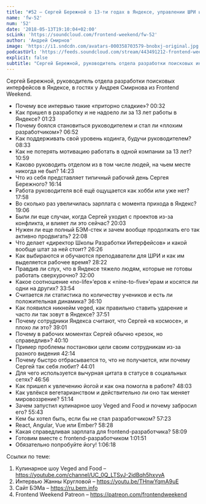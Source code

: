 ```yaml
---
title: "#52 – Сергей Бережной о 13-ти годах в Яндексе, управлении ШРИ и проблемах из-за витания в облаках"
name: 'fw-52'
num: '52'
date: '2018-05-13T19:10:04+02:00'
scLink: 'https://soundcloud.com/frontend-weekend/fw-52'
author: 'Андрей Смирнов'
image: 'https://i1.sndcdn.com/avatars-000358703579-bnobxj-original.jpg'
podcastUrl: 'https://feeds.soundcloud.com/stream/443491212-frontend-weekend-fw-52.m4a'
explicit: false
subtitle: "Сергей Бережной, руководитель отдела разработки поисковых интерфейсов в Яндексе, в гостях у Андрея Смирнова из Frontend Weekend.  "
---
```

Сергей Бережной, руководитель отдела разработки поисковых интерфейсов в Яндексе, в гостях у Андрея Смирнова из Frontend Weekend.  

- Почему все интервью такие «приторно сладкие»? <timecode>00:32</timecode>
- Как пришел в разработку и не надоело ли за 13 лет работы в Яндексе? <timecode>01:23</timecode>
- Почему боялся становиться руководителем и стал ли «плохим разработчиком»? <timecode>06:52</timecode>
- Как поддерживать свой уровень кодинга, будучи руководителем? <timecode>08:33</timecode>
- Как не потерять мотивацию работать в одной компании за 13 лет? <timecode>10:59</timecode>
- Каково руководить отделом из в том числе людей, на чьем месте никогда не был? <timecode>14:23</timecode>
- Что из себя представляет типичный рабочий день Сергея Бережного? <timecode>16:14</timecode>
- Работа руководителя всё ещё ощущается как хобби или уже нет? <timecode>17:58</timecode>
- Во сколько раз увеличилась зарплата с момента прихода в Яндекс? <timecode>19:06</timecode>
- Были ли еще случаи, когда Сергей уходил с проектов из-за конфликта, и влияет ли это сейчас? <timecode>20:03</timecode>
- Нужен ли еще полный БЭМ-стек и зачем вообще продолжать его так активно продвигать? <timecode>22:08</timecode>
- Что делает «директор Школы Разработки Интерфейсов» и какой вообще штат за ней стоит? <timecode>26:26</timecode>
- Как выбираются и обучаются преподаватели для ШРИ и как им выделяется рабочее время? <timecode>28:22</timecode>
- Правдив ли слух, что в Яндексе тяжело людям, которые не готовы работать сверхурочно? <timecode>32:00</timecode>
- Какое соотношение «no-life»’еров к «nine-to-five»’ерам и косятся ли одни на других? <timecode>33:54</timecode>
- Считается ли статистика по количеству учеников и есть ли положительная динамика? <timecode>36:10</timecode>
- Как появился никнейм veged, как правильно ставить ударение и часто ли так зовут в Яндексе? <timecode>37:51</timecode>
- Почему сотрудники Яндекса считают, что Сергей «в космосе», и плохо ли это? <timecode>39:01</timecode>
- Почему в рабочих моментах Сергей обычно «резок, но справедлив»? <timecode>40:10</timecode>
- Пример проблемы постановки цели своим сотрудникам из-за разного видения <timecode>42:14</timecode>
- Почему быстро отбрасывается то, что не получается, или почему Сергей так себя любит? <timecode>44:01</timecode>
- Для чего используется вычурная цитата в статусе в социальных сетях? <timecode>46:56</timecode>
- Как пришел к увлечению йогой и как она помогла в работе? <timecode>48:03</timecode>
- Как увлёкся вегетарианством и действительно ли оно так меняет мировоззрение? <timecode>51:14</timecode>
- Зачем запустил кулинарное шоу Veged and Food и почему забросил его? <timecode>55:43</timecode>
- Кем бы хотел быть, если бы не стал разработчиком? <timecode>57:23</timecode>
- React, Angular, Vue или Ember? <timecode>58:28</timecode>
- Какая справедливая зарплата для frontend-разработчика? <timecode>58:09</timecode>
- Готовим вместе с frontend-разработчиком <timecode>1:01:51</timecode>
- Обязательно попробуйте йогу! <timecode>1:06:18</timecode>

Ссылки по теме:
1) Кулинарное шоу Veged and Food – https://youtube.com/channel/UC_0Q_LTSyJ-2idBqh5hxvvA
2) Интервью Жанны Кругловой – https://youtu.be/THnwYqmA9uE
3) Сайт БЭМа – https://ru.bem.info
4) Frontend Weekend Patreon – https://patreon.com/frontendweekend